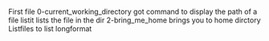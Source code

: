  First file 0-current_working_directory got command to display the path of a file 
listit lists the file in the dir
 2-bring_me_home brings you to home dirctory
 Listfiles to list longformat
